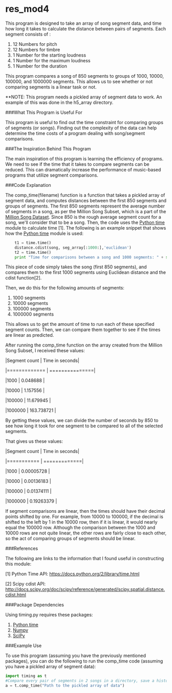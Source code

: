 # res_mod4

This program is designed to take an array of song segment data, and time how long it takes to calculate the distance between pairs of segments.  Each segment consists of :

1. 12 Numbers for pitch
2. 12 Numbers for timbre
3. 1 Number for the starting loudness
4. 1 Number for the maximum loudness
5. 1 Number for the duration

This program compares a song of 850 segments to groups of 1000, 10000, 100000, and 1000000 segments.  This allows us to see
whether or not comparing segments is a linear task or not.

**NOTE: This program needs a pickled array of segment data to work.  An example of this was done in the h5_array directory.

###What This Program is Useful For

This program is useful to find out the time constraint for comparing groups of segments (or songs).  Finding out the complexity
of the data can help determine the time costs of a program dealing with song/segment comparisons.

###The Inspiration Behind This Program

The main inspiration of this program is learning the efficiency of programs.  We need to see if the time that it takes
to compare segments can be reduced.  This can dramatically increase the performance of music-based programs that utilize
segment comparisons.

###Code Explanation

The comp_time(filename) function is a function that takes a pickled array of segment data, and computes distances between
the first 850 segments and groups of segments.  The first 850 segments represent the average number of segments in a song, as
per the Million Song Subset, which is a part of the [Million Song Dataset].  Since 850 is the rough average segment count
for a song, we'll consider that to be a song.  Then, the code uses the [Python time] module to calculate time [1].
The following is an example snippet that shows how the [Python time] module is used:

```python
    t1 = time.time()
    distance.cdist(song, seg_array[:1000:],'euclidean')
    t2 = time.time()
    print "Time for comparisons between a song and 1000 segments: " + str(t2-t1)
```

This piece of code simply takes the song (first 850 segments), and compares them to the first 1000 segments using
Euclidean distance and the cdist function[2].  

Then, we do this for the following amounts of segments:
1. 1000 segments
2. 10000 segments
3. 100000 segments
4. 1000000 segments

This allows us to get the amount of time to run each of these specified segment counts.  Then, we can compare them together
to see if the times are linear as predicted.

After running the comp_time function on the array created from the Million Song Subset, I received these values:

|Segment count | Time in seconds|

|============= | ===============|

|1000          | 0.048688       |

|10000         | 1.157556       |

|100000        | 11.679945      |

|1000000       | 163.738721     |

By getting these values, we can divide the number of seconds by 850 to see how long it took for one segment to be compared to
all of the selected segments.

That gives us these values:

|Segment count | Time in seconds|

|=========== | =============|

<p>|1000          | 0.00005728     |</p>

<p>|10000         | 0.00136183     |</p>

<p>|100000        | 0.01374111     |</p>

<p>|1000000       | 0.19263379     |</p>

If segment comparisons are linear, then the times should have their decimal points shifted by one. For example, from 10000 to
100000, if the decimal is shifted to the left by 1 in the 10000 row, then if it is linear, it would nearly equal the 100000
row.  Although the comparison between the 1000 and 10000 rows are not quite linear, the other rows are fairly close to each
other, so the act of comparing groups of segments should be linear.


###References

The following are links to the information that I found useful in constructing this module:

[1] Python Time API: https://docs.python.org/2/library/time.html

[2] Scipy cdist API: http://docs.scipy.org/doc/scipy/reference/generated/scipy.spatial.distance.cdist.html

###Package Dependencies

Using timing.py requires these packages:

1. [Python time]
2. [Numpy]
3. [SciPy]

###Example Use

To use this program (assuming you have the previously mentioned packages), you can do
the following to run the comp_time code (assuming you have a pickled array of segment data):

```python
import timing as t
#Compare every pair of segments in 2 songs in a directory, save a histogram of the differences, and print statistics
a = t.comp_time("Path to the pickled array of data")
```

[Numpy]: https://pypi.python.org/pypi/numpy#downloads

[Million Song Dataset]: http://labrosa.ee.columbia.edu/millionsong/

[Python time]: https://docs.python.org/2/library/time.html

[SciPy]: http://matplotlib.org/index.html
